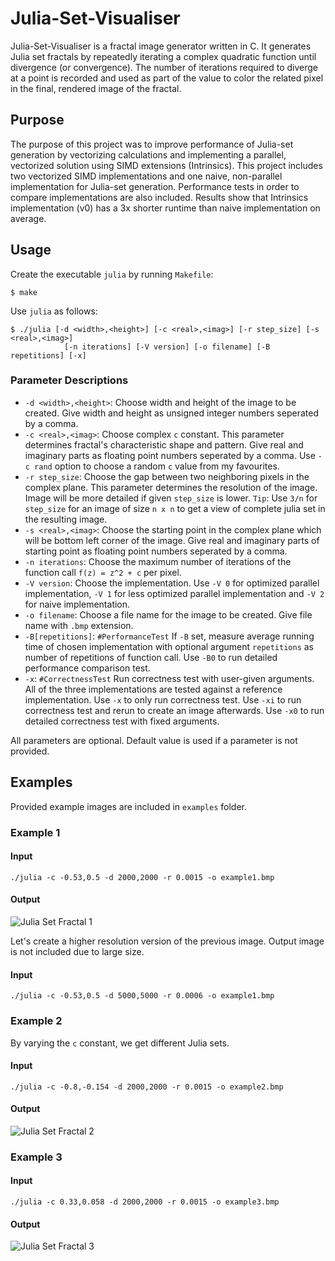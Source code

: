 # Julia-Set-Visualiser
Julia-Set-Visualiser is a fractal image generator written in C. It generates Julia set fractals by repeatedly iterating a complex quadratic function until divergence (or convergence). The number of iterations required to diverge at a point is recorded and used as part of the value to color the related pixel in the final, rendered image of the fractal.

## Purpose
The purpose of this project was to improve performance of Julia-set generation by vectorizing calculations and implementing a parallel, vectorized solution using SIMD extensions (Intrinsics). This project includes two vectorized SIMD implementations and one naive, non-parallel implementation for Julia-set generation. Performance tests in order to compare implementations are also included. Results show that Intrinsics implementation (v0) has a 3x shorter runtime than naive implementation on average.

## Usage
Create the executable `julia` by running `Makefile`:
```
$ make
```
Use `julia` as follows:
```
$ ./julia [-d <width>,<height>] [-c <real>,<imag>] [-r step_size] [-s <real>,<imag>] 
            [-n iterations] [-V version] [-o filename] [-B repetitions] [-x]
```
### Parameter Descriptions
* `-d <width>,<height>`: Choose width and height of the image to be created. Give width and height as unsigned integer numbers seperated by a comma.
* `-c <real>,<imag>`: Choose complex `c` constant. This parameter determines fractal's characteristic shape and pattern. Give real and imaginary parts as floating point numbers seperated by a comma. Use `-c rand` option to choose a random `c` value from my favourites.
* `-r step_size`: Choose the gap between two neighboring pixels in the complex plane. This parameter determines the resolution of the image. Image will be more detailed if given `step_size` is lower.
`Tip`: Use `3/n` for `step_size` for an image of size `n x n` to get a view of complete julia set in the resulting image.
* `-s <real>,<imag>`: Choose the starting point in the complex plane which will be bottom left corner of the image. Give real and imaginary parts of starting point as floating point numbers seperated by a comma.
* `-n iterations`: Choose the maximum number of iterations of the function call `f(z) = z^2 + c` per pixel.
* `-V version`:  Choose the implementation. Use `-V 0` for optimized parallel implementation, `-V 1` for less optimized parallel implementation and `-V 2` for naive implementation.
* `-o filename`: Choose a file name for the image to be created. Give file name with `.bmp` extension.
* `-B[repetitions]`: `#PerformanceTest` If `-B` set, measure average running time of chosen implementation with optional argument `repetitions` as number of repetitions of function call. Use `-B0` to run detailed performance comparison test.
* `-x`: `#CorrectnessTest` Run correctness test with user-given arguments. All of the three implementations are tested against a reference implementation. Use `-x` to only run correctness test. Use `-xi` to run correctness test and rerun to create an image afterwards. Use `-x0` to run detailed correctness test with fixed arguments.

All parameters are optional. Default value is used if a parameter is not provided.

## Examples
Provided example images are included in `examples` folder.

### Example 1
#### Input
```
./julia -c -0.53,0.5 -d 2000,2000 -r 0.0015 -o example1.bmp
```
#### Output
![Julia Set Fractal 1](/examples/example1.bmp?raw=true "Julia Set Fractal 1")

Let's create a higher resolution version of the previous image. Output image is not included due to large size.
#### Input
```
./julia -c -0.53,0.5 -d 5000,5000 -r 0.0006 -o example1.bmp
```

### Example 2 
By varying the `c` constant, we get different Julia sets.

#### Input
```
./julia -c -0.8,-0.154 -d 2000,2000 -r 0.0015 -o example2.bmp
```

#### Output
![Julia Set Fractal 2](/examples/example2.bmp?raw=true "Julia Set Fractal 2")

### Example 3
#### Input 
```
./julia -c 0.33,0.058 -d 2000,2000 -r 0.0015 -o example3.bmp
```

#### Output
![Julia Set Fractal 3](/examples/example3.bmp?raw=true "Julia Set Fractal 3")
